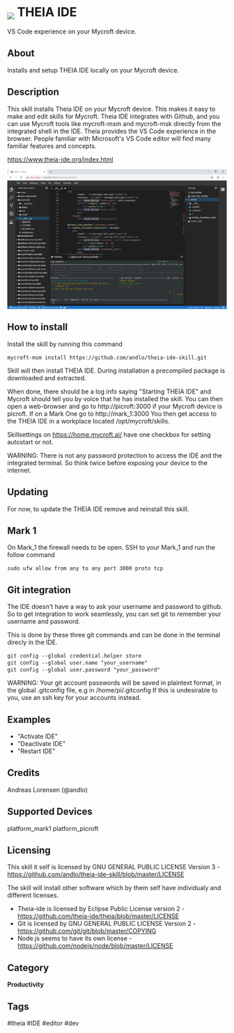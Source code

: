 # <img src='theia.png' card_color='#40DBB0' width='50' style='vertical-align:bottom'/> THEIA IDE
VS Code experience on your Mycroft device.

## About
Installs and setup THEIA IDE locally on your Mycroft device.

## Description
This skill installs Theia IDE on your Mycroft device. This makes it easy to make and edit skills for Mycroft. Theia IDE integrates with Github, and you can use Mycroft tools like mycroft-msm and mycroft-msk directly from the integrated shell in the IDE.
Theia provides the VS Code experience in the browser.
People familiar with Microsoft's VS Code editor will find many familiar features and concepts.

https://www.theia-ide.org/index.html

<img src='screenshot.png' card_color='#40DBB0' width=800 style='vertical-align:bottom'/>

## How to install
Install the skill by running this command
```
mycroft-msm install https://github.com/andlo/theia-ide-skill.git
```
Skill will then install THEIA IDE. During installation a precompiled package is downloaded and extracted.

When done, there should be a log info saying "Starting THEIA IDE" and Mycroft should tell you by voice that he has installed the skill.
You can then open a web-browser and go to http://picroft:3000 if your Mycroft device is picroft. If on a Mark One go to http://mark_1:3000
You then get access to the THEIA IDE in a workplace located /opt/mycroft/skills.

Skillsettings on https://home.mycroft.ai/ have one checkbox for setting autostart or not.

WARNING: There is not any password protection to access the IDE and the integrated terminal.
So think twice before exposing your device to the internet.

## Updating
For now, to update the THEIA IDE remove and reinstall this skill.

## Mark 1
On Mark_1 the firewall needs to be open. SSH to your Mark_1 and run the follow command
```
sudo ufw allow from any to any port 3000 proto tcp
```

## Git integration
The IDE doesn't have a way to ask your username and password to github. So to get integration to work seamlessly,
you can set git to remember your username and password.

This is done by these three git commands and can be done in the terminal direcly in the IDE.
```
git config --global credential.helper store
git config --global user.name "your_username"
git config --global user.password "your_password"
```
WARNING: Your git account passwords will be saved in plaintext format, in the global
.gitconfig file, e.g in /home/pi/.gitconfig
If this is undesirable to you, use an ssh key for your accounts instead.


## Examples
* "Activate IDE"
* "Deactivate IDE"
* "Restart IDE"

## Credits
Andreas Lorensen (@andlo)

## Supported Devices
platform_mark1 platform_picroft

## Licensing
This skill it self is licensed by GNU GENERAL PUBLIC LICENSE Version 3 - https://github.com/andlo/theia-ide-skill/blob/master/LICENSE

The skill will install other software which by them self have individualy and different licenses.
* Theia-ide is licensed by Eclipse Public License version  2 - https://github.com/theia-ide/theia/blob/master/LICENSE
* Git is licensed by GNU GENERAL PUBLIC LICENSE Version 2 - https://github.com/git/git/blob/master/COPYING
* Node.js seems to have its own license - https://github.com/nodejs/node/blob/master/LICENSE

## Category
**Productivity**

## Tags
#theia
#IDE
#editor
#dev
